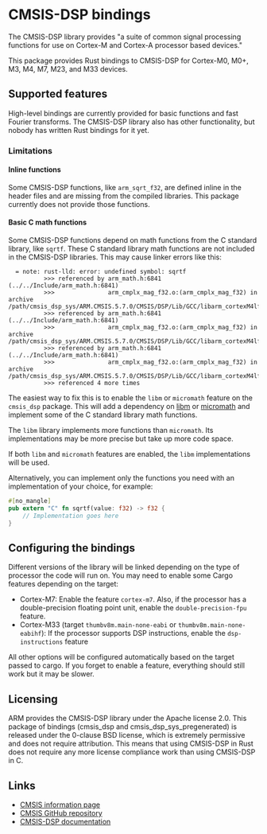 # CMSIS-DSP bindings

The CMSIS-DSP library provides "a suite of common signal processing functions for use on Cortex-M and Cortex-A processor
based devices."

This package provides Rust bindings to CMSIS-DSP for Cortex-M0, M0+, M3, M4, M7, M23, and M33 devices.

## Supported features

High-level bindings are currently provided for basic functions and fast Fourier transforms. The CMSIS-DSP library also
has other functionality, but nobody has written Rust bindings for it yet.

### Limitations

#### Inline functions

Some CMSIS-DSP functions, like `arm_sqrt_f32`, are defined inline in the header files and are missing from the compiled
libraries. This package currently does not provide those functions.

#### Basic C math functions

Some CMSIS-DSP functions depend on math functions from the C standard library, like `sqrtf`. These C standard library
math functions are not included in the CMSIS-DSP libraries. This may cause linker errors like this:

```
  = note: rust-lld: error: undefined symbol: sqrtf
          >>> referenced by arm_math.h:6841 (../../Include/arm_math.h:6841)
          >>>               arm_cmplx_mag_f32.o:(arm_cmplx_mag_f32) in archive /path/cmsis_dsp_sys/ARM.CMSIS.5.7.0/CMSIS/DSP/Lib/GCC/libarm_cortexM4lf_math.a
          >>> referenced by arm_math.h:6841 (../../Include/arm_math.h:6841)
          >>>               arm_cmplx_mag_f32.o:(arm_cmplx_mag_f32) in archive /path/cmsis_dsp_sys/ARM.CMSIS.5.7.0/CMSIS/DSP/Lib/GCC/libarm_cortexM4lf_math.a
          >>> referenced by arm_math.h:6841 (../../Include/arm_math.h:6841)
          >>>               arm_cmplx_mag_f32.o:(arm_cmplx_mag_f32) in archive /path/cmsis_dsp_sys/ARM.CMSIS.5.7.0/CMSIS/DSP/Lib/GCC/libarm_cortexM4lf_math.a
          >>> referenced 4 more times
```

The easiest way to fix this is to enable the `libm` or `micromath` feature on the `cmsis_dsp` package.
This will add a dependency on [libm](https://crates.io/crates/libm) or [micromath](https://crates.io/crates/micromath)
and implement some of the C standard library math functions.

The `libm` library implements more functions than `micromath`. Its implementations may be more precise but take up
more code space.

If both `libm` and `micromath` features are enabled, the `libm` implementations will be used.

Alternatively, you can implement only the functions you need with an implementation of your choice, for example:

```rust
#[no_mangle]
pub extern "C" fn sqrtf(value: f32) -> f32 {
    // Implementation goes here
}
```

## Configuring the bindings

Different versions of the library will be linked depending on the type of processor the code will run on.
You may need to enable some Cargo features depending on the target:

 * Cortex-M7: Enable the feature `cortex-m7`. Also, if the processor has a double-precision floating point unit, enable
   the `double-precision-fpu` feature.
 * Cortex-M33 (target `thumbv8m.main-none-eabi` or `thumbv8m.main-none-eabihf`): If the processor supports DSP 
   instructions, enable the `dsp-instructions` feature
   
All other options will be configured automatically based on the target passed to cargo. If you forget to enable a
feature, everything should still work but it may be slower.

## Licensing

ARM provides the CMSIS-DSP library under the Apache license 2.0. This package of bindings (cmsis_dsp and
cmsis_dsp_sys_pregenerated) is released under the 0-clause BSD license, which is extremely permissive and does not
require attribution. This means that using CMSIS-DSP in Rust does not require any more license compliance work than
using CMSIS-DSP in C.

## Links

* [CMSIS information page](https://www.arm.com/why-arm/technologies/cmsis)
* [CMSIS GitHub repository](https://github.com/ARM-software/CMSIS_5/)
* [CMSIS-DSP documentation](https://arm-software.github.io/CMSIS_5/DSP/html/index.html)
